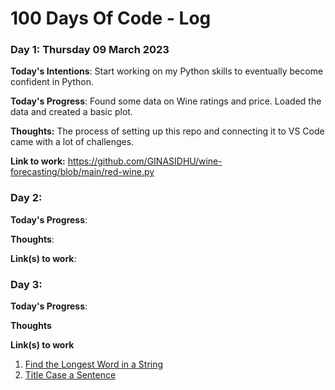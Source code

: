 # 100 Days Of Code - Log

### Day 1: Thursday 09 March 2023

**Today's Intentions**: Start working on my Python skills to eventually become confident in Python.

**Today's Progress**: Found some data on Wine ratings and price. Loaded the data and created a basic plot.

**Thoughts:** The process of setting up this repo and connecting it to VS Code came with a lot of challenges. 

**Link to work:** https://github.com/GINASIDHU/wine-forecasting/blob/main/red-wine.py
### Day 2: 

**Today's Progress**: 

**Thoughts**: 

**Link(s) to work**:

### Day 3: 

**Today's Progress**: 

**Thoughts**

**Link(s) to work**
1. [Find the Longest Word in a String](https://www.freecodecamp.com/challenges/find-the-longest-word-in-a-string)
2. [Title Case a Sentence](https://www.freecodecamp.com/challenges/title-case-a-sentence)
